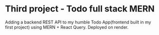# Third project - Todo full stack MERN

Adding a backend REST API to my humble Todo App(frontend built in my first project) using MERN + React Query. Deployed on render.
